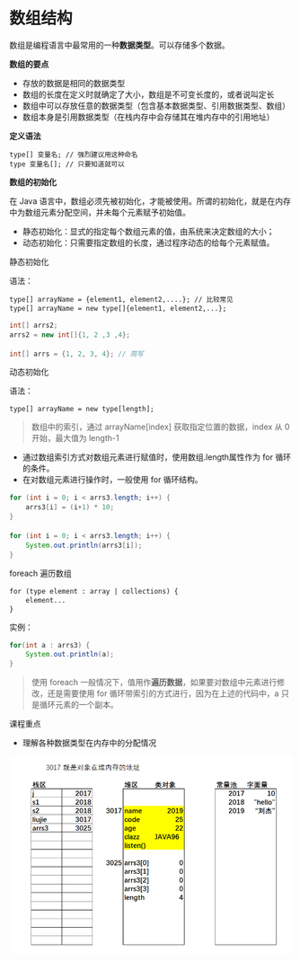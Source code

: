 # 数组结构

数组是编程语言中最常用的一种**数据类型**。可以存储多个数据。

**数组的要点**

* 存放的数据是相同的数据类型
* 数组的长度在定义时就确定了大小，数组是不可变长度的，或者说叫定长
* 数组中可以存放任意的数据类型（包含基本数据类型、引用数据类型、数组）
* 数组本身是引用数据类型（在栈内存中会存储其在堆内存中的引用地址）

**定义语法**

```
type[] 变量名; // 强烈建议用这种命名
type 变量名[]; // 只要知道就可以
```

**数组的初始化**

在 Java 语言中，数组必须先被初始化，才能被使用。所谓的初始化，就是在内存中为数组元素分配空间，并未每个元素赋予初始值。

* 静态初始化：显式的指定每个数组元素的值，由系统来决定数组的大小；
* 动态初始化：只需要指定数组的长度，通过程序动态的给每个元素赋值。

静态初始化

语法：

```
type[] arrayName = {element1, element2,....}; // 比较常见
type[] arrayName = new type[]{element1, element2,...};
```

```java
int[] arrs2;
arrs2 = new int[]{1, 2 ,3 ,4};

int[] arrs = {1, 2, 3, 4}; // 简写
```

动态初始化

语法：

```
type[] arrayName = new type[length];
```

> 数组中的索引，通过 arrayName\[index\] 获取指定位置的数据，index 从 0 开始，最大值为 length-1

* 通过数组索引方式对数组元素进行赋值时，使用数组.length属性作为 for 循环的条件。
* 在对数组元素进行操作时，一般使用 for 循环结构。

```java
for (int i = 0; i < arrs3.length; i++) {
    arrs3[i] = (i+1) * 10;
}

for (int i = 0; i < arrs3.length; i++) {
    System.out.println(arrs3[i]);
}
```

foreach 遍历数组

```
for (type element : array | collections) {
    element...
}
```

实例：

```java
for(int a : arrs3) {
    System.out.println(a);
}
```

> 使用 foreach 一般情况下，值用作**遍历数据**，如果要对数组中元素进行修改，还是需要使用 for 循环带索引的方式进行，因为在上述的代码中，a 只是循环元素的一个副本。

课程重点

* 理解各种数据类型在内存中的分配情况

![](/assets/023.png)



